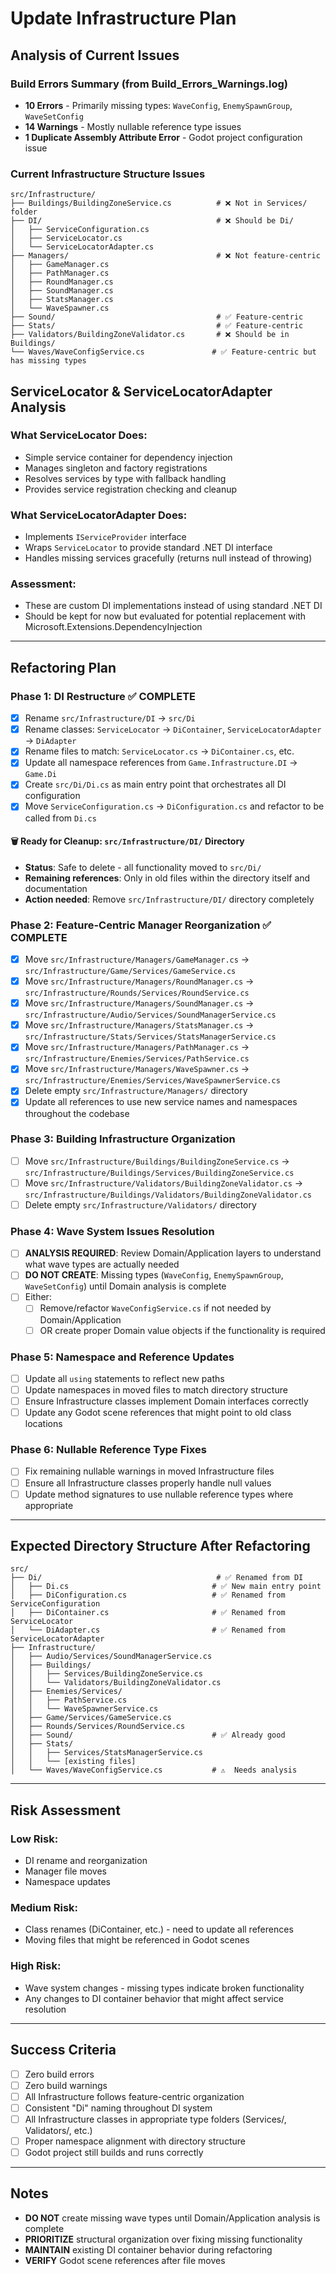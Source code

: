# Update Infrastructure Plan

## Analysis of Current Issues

### Build Errors Summary (from Build_Errors_Warnings.log)
- **10 Errors** - Primarily missing types: `WaveConfig`, `EnemySpawnGroup`, `WaveSetConfig`
- **14 Warnings** - Mostly nullable reference type issues
- **1 Duplicate Assembly Attribute Error** - Godot project configuration issue

### Current Infrastructure Structure Issues
```
src/Infrastructure/
├── Buildings/BuildingZoneService.cs          # ❌ Not in Services/ folder
├── DI/                                       # ❌ Should be Di/
│   ├── ServiceConfiguration.cs
│   ├── ServiceLocator.cs
│   └── ServiceLocatorAdapter.cs
├── Managers/                                 # ❌ Not feature-centric
│   ├── GameManager.cs
│   ├── PathManager.cs
│   ├── RoundManager.cs
│   ├── SoundManager.cs
│   ├── StatsManager.cs
│   └── WaveSpawner.cs
├── Sound/                                    # ✅ Feature-centric
├── Stats/                                    # ✅ Feature-centric
├── Validators/BuildingZoneValidator.cs       # ❌ Should be in Buildings/
└── Waves/WaveConfigService.cs               # ✅ Feature-centric but has missing types
```

## ServiceLocator & ServiceLocatorAdapter Analysis

### What ServiceLocator Does:
- Simple service container for dependency injection
- Manages singleton and factory registrations
- Resolves services by type with fallback handling
- Provides service registration checking and cleanup

### What ServiceLocatorAdapter Does:
- Implements `IServiceProvider` interface
- Wraps `ServiceLocator` to provide standard .NET DI interface
- Handles missing services gracefully (returns null instead of throwing)

### Assessment:
- These are custom DI implementations instead of using standard .NET DI
- Should be kept for now but evaluated for potential replacement with Microsoft.Extensions.DependencyInjection

---

## Refactoring Plan

### Phase 1: DI Restructure ✅ COMPLETE
- [x] Rename `src/Infrastructure/DI` → `src/Di`
- [x] Rename classes: `ServiceLocator` → `DiContainer`, `ServiceLocatorAdapter` → `DiAdapter`
- [x] Rename files to match: `ServiceLocator.cs` → `DiContainer.cs`, etc.
- [x] Update all namespace references from `Game.Infrastructure.DI` → `Game.Di`
- [x] Create `src/Di/Di.cs` as main entry point that orchestrates all DI configuration
- [x] Move `ServiceConfiguration.cs` → `DiConfiguration.cs` and refactor to be called from `Di.cs`

#### 🗑️ Ready for Cleanup: `src/Infrastructure/DI/` Directory
- **Status**: Safe to delete - all functionality moved to `src/Di/`
- **Remaining references**: Only in old files within the directory itself and documentation
- **Action needed**: Remove `src/Infrastructure/DI/` directory completely

### Phase 2: Feature-Centric Manager Reorganization ✅ COMPLETE
- [x] Move `src/Infrastructure/Managers/GameManager.cs` → `src/Infrastructure/Game/Services/GameService.cs`
- [x] Move `src/Infrastructure/Managers/RoundManager.cs` → `src/Infrastructure/Rounds/Services/RoundService.cs`
- [x] Move `src/Infrastructure/Managers/SoundManager.cs` → `src/Infrastructure/Audio/Services/SoundManagerService.cs`
- [x] Move `src/Infrastructure/Managers/StatsManager.cs` → `src/Infrastructure/Stats/Services/StatsManagerService.cs`
- [x] Move `src/Infrastructure/Managers/PathManager.cs` → `src/Infrastructure/Enemies/Services/PathService.cs`
- [x] Move `src/Infrastructure/Managers/WaveSpawner.cs` → `src/Infrastructure/Enemies/Services/WaveSpawnerService.cs`
- [x] Delete empty `src/Infrastructure/Managers/` directory
- [x] Update all references to use new service names and namespaces throughout the codebase

### Phase 3: Building Infrastructure Organization
- [ ] Move `src/Infrastructure/Buildings/BuildingZoneService.cs` → `src/Infrastructure/Buildings/Services/BuildingZoneService.cs`
- [ ] Move `src/Infrastructure/Validators/BuildingZoneValidator.cs` → `src/Infrastructure/Buildings/Validators/BuildingZoneValidator.cs`
- [ ] Delete empty `src/Infrastructure/Validators/` directory

### Phase 4: Wave System Issues Resolution
- [ ] **ANALYSIS REQUIRED**: Review Domain/Application layers to understand what wave types are actually needed
- [ ] **DO NOT CREATE**: Missing types (`WaveConfig`, `EnemySpawnGroup`, `WaveSetConfig`) until Domain analysis is complete
- [ ] Either:
  - [ ] Remove/refactor `WaveConfigService.cs` if not needed by Domain/Application
  - [ ] OR create proper Domain value objects if the functionality is required

### Phase 5: Namespace and Reference Updates
- [ ] Update all `using` statements to reflect new paths
- [ ] Update namespaces in moved files to match directory structure
- [ ] Ensure Infrastructure classes implement Domain interfaces correctly
- [ ] Update any Godot scene references that might point to old class locations

### Phase 6: Nullable Reference Type Fixes
- [ ] Fix remaining nullable warnings in moved Infrastructure files
- [ ] Ensure all Infrastructure classes properly handle null values
- [ ] Update method signatures to use nullable reference types where appropriate

---

## Expected Directory Structure After Refactoring

```
src/
├── Di/                                       # ✅ Renamed from DI
│   ├── Di.cs                                # ✅ New main entry point
│   ├── DiConfiguration.cs                   # ✅ Renamed from ServiceConfiguration
│   ├── DiContainer.cs                       # ✅ Renamed from ServiceLocator
│   └── DiAdapter.cs                         # ✅ Renamed from ServiceLocatorAdapter
├── Infrastructure/
│   ├── Audio/Services/SoundManagerService.cs
│   ├── Buildings/
│   │   ├── Services/BuildingZoneService.cs
│   │   └── Validators/BuildingZoneValidator.cs
│   ├── Enemies/Services/
│   │   ├── PathService.cs
│   │   └── WaveSpawnerService.cs
│   ├── Game/Services/GameService.cs
│   ├── Rounds/Services/RoundService.cs
│   ├── Sound/                               # ✅ Already good
│   ├── Stats/
│   │   ├── Services/StatsManagerService.cs
│   │   └── [existing files]
│   └── Waves/WaveConfigService.cs           # ⚠️  Needs analysis
```

---

## Risk Assessment

### Low Risk:
- DI rename and reorganization
- Manager file moves
- Namespace updates

### Medium Risk:
- Class renames (DiContainer, etc.) - need to update all references
- Moving files that might be referenced in Godot scenes

### High Risk:
- Wave system changes - missing types indicate broken functionality
- Any changes to DI container behavior that might affect service resolution

---

## Success Criteria

- [ ] Zero build errors
- [ ] Zero build warnings
- [ ] All Infrastructure follows feature-centric organization
- [ ] Consistent "Di" naming throughout DI system
- [ ] All Infrastructure classes in appropriate type folders (Services/, Validators/, etc.)
- [ ] Proper namespace alignment with directory structure
- [ ] Godot project still builds and runs correctly

---

## Notes

- **DO NOT** create missing wave types until Domain/Application analysis is complete
- **PRIORITIZE** structural organization over fixing missing functionality
- **MAINTAIN** existing DI container behavior during refactoring
- **VERIFY** Godot scene references after file moves
